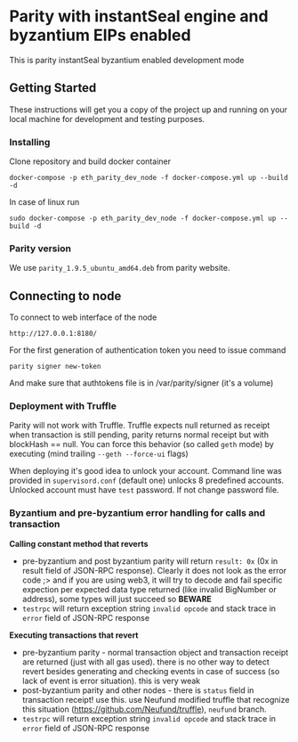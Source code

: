 # Parity with instantSeal engine and byzantium EIPs enabled

This is parity instantSeal byzantium enabled development mode

## Getting Started

These instructions will get you a copy of the project up and running on your local machine for development and testing purposes. 

### Installing

Clone repository and build docker container
```
docker-compose -p eth_parity_dev_node -f docker-compose.yml up --build -d
```
In case of linux run
```
sudo docker-compose -p eth_parity_dev_node -f docker-compose.yml up --build -d
```
### Parity version

We use `parity_1.9.5_ubuntu_amd64.deb` from parity website.

## Connecting to node

To connect to web interface of the node

```
http://127.0.0.1:8180/
```
For the first generation of authentication token you need to issue command
```
parity signer new-token
```
And make sure that authtokens file is in /var/parity/signer (it's a volume)

### Deployment with Truffle

Parity will not work with Truffle. Truffle expects null returned as receipt when transaction is still pending, parity returns normal receipt but with blockHash == null. You can force this behavior (so called `geth` mode) by executing (mind trailing `--geth --force-ui` flags)

When deploying it's good idea to unlock your account. Command line was provided in `supervisord.conf` (default one) unlocks 8 predefined accounts. Unlocked account must have `test` password. If not change password file.

### Byzantium and pre-byzantium error handling for calls and transaction

**Calling constant method that reverts**
* pre-byzantium and post byzantium parity will return `result: 0x` (0x in result field of JSON-RPC response). Clearly it does not look as the error code ;> and if you are using web3, it will try to decode and fail specific expection per expected data type returned (like invalid BigNumber or address), some types will just succeed so **BEWARE**
* `testrpc` will return exception string `invalid opcode` and stack trace in `error` field of JSON-RPC response

**Executing transactions that revert**
* pre-byzantium parity - normal transaction object and transaction receipt are returned (just with all gas used). there is no other way to detect revert besides generating and checking events in case of success (so lack of event is error situation). this is very weak
* post-byzantium parity and other nodes - there is `status` field in transaction receipt! use this. use Neufund modified truffle that recognize this situation (https://github.com/Neufund/truffle), `neufund` branch.
* `testrpc` will return exception string `invalid opcode` and stack trace in `error` field of JSON-RPC response
